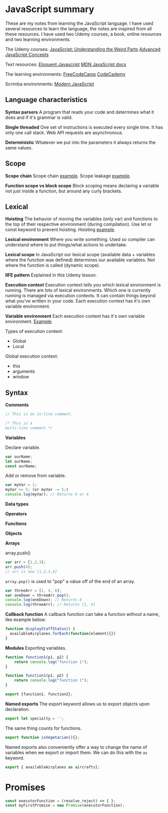 # JavaScript summary
These are my notes from learning the JavaScript language. I have used several resources to learn the language, the notes are inspired from all these resources. I have used two Udemy courses, a book, online resources and two learning environments. 

The Udemy courses:
[JavaScript: Understanding the Weird Parts](https://www.udemy.com/course/understand-javascript/)
[Advanced JavaScript Concepts](https://www.udemy.com/course/advanced-javascript-concepts/)

Text resources:
[Eloquent Javascript](https://eloquentjavascript.net/Eloquent_JavaScript.pdf)
[MDN JavaScript docs](https://developer.mozilla.org/en/docs/Web/JavaScript)

The learning environments:
[FreeCodeCamp](https://learn.freecodecamp.org/)
[CodeCademy](https://www.codecademy.com/learn/introduction-to-javascript)

Scrimba environments:
[Modern JavaScript](https://scrimba.com/playlist/p7v3gCd)


## Language characteristics

**Syntax parsers**
A program that reads your code and determines what it does and if it's grammar is valid.

**Single threaded**
One set of instructions is executed every single time. It has only one call stack. Web API requests are asynchronous.

**Deterministic**
Whatever we put into the parameters it always returns the same values.



## Scope

**Scope chain**
Scope chain [example](https://repl.it/@aneagoie/Scope-Chain). Scope leakage [example](https://repl.it/@aneagoie/JS-is-Weird).



**Function scope vs block scope**
Block scoping means declaring a variable not just inside a function, but around any curly brackets.




## Lexical

**Hoisting**
The behavior of moving the variables (only var) and functions to the top of their respective environment (during compilation). Use let or const keyword to prevent hoisting. Hoisting [example](https://repl.it/@aneagoie/hoisting-exe).


**Lexical environment**
Where you write something. Used so compiler can understand where to put things/what actions to undertake.


**Lexical scope**
In JavaScript our lexical scope (available data + variables where the function was defined) determines our available variables. Not where the function is called (dynamic scope).


**IIFE pattern**
Explained in this Udemy lesson.


**Execution context**
Execution context tells you which lexical environment is running. There are lots of lexical environments. Which one is currently running is managed via execution contexts. It can contain things beyond what you've written in your code. Each execution context has it's own variable environment.


**Variable environment**
Each execution context has it's own variable environment. [Example](https://repl.it/@aneagoie/Variable-Environment).

Types of execution context:
 - Global
 - Local
 
Global execution context:
 - this
 - arguments
 - window


## Syntax

**Comments**
```js
// This is an in-line comment.
```
```js
/* This is a
multi-line comment */
```

**Variables**

Declare variable.
```js
var ourName;
let ourName;
const ourName;
```

Add or remove from variable.
```js
var myVar = 1;
myVar += 5; (or myVar -= 5;)
console.log(myVar); // Returns 6 or 4
```


**Data types**







**Operators**





**Functions**




**Objects**






**Arrays**

array.push()
```js
var arr = [1,2,3];
arr.push(4);
// arr is now [1,2,3,4]
```

`array.pop()` is used to "pop" a value off of the end of an array.
```js
var threeArr = [1, 4, 6];
var oneDown = threeArr.pop();
console.log(oneDown); // Returns 6
console.log(threeArr); // Returns [1, 4]
```



**Callback function**
A callback function can take a function without a name, like example below:
```javascript
function displayStaffStatus() {
  availableAirplanes.forEach(function(element){})
}
```



**Modules**
Exporting variables.

```javascript
function function1(p1, p2) {
	return console.log("function 1");
}

function function1(p1, p2) {
	return console.log("function 1");
}

export {function1, function2};
```



**Named exports**
The export keyword allows us to export objects upon declaration.
```javascript
export let specialty = '';
```
The same thing counts for functions.
```javascript
export function isVegetarian(){};
```
Named exports also conveniently offer a way to change the name of variables when we export or import them. We can do this with the `as` keyword.
```javascript
export { availableAirplanes as aircrafts};
```




# Promises

```javascript
const executorFunction = (resolve,reject) => { };
const myFirstPromise = new Promise(executorFunction);
```
































